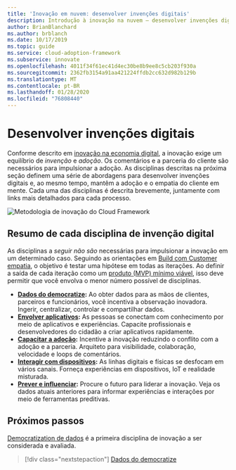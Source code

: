 ```yaml
---
title: 'Inovação em nuvem: desenvolver invenções digitais'
description: Introdução à inovação na nuvem – desenvolver invenções digitais
author: BrianBlanchard
ms.author: brblanch
ms.date: 10/17/2019
ms.topic: guide
ms.service: cloud-adoption-framework
ms.subservice: innovate
ms.openlocfilehash: 4011f34f61ec41d4ec30be8b9ee8c5cb203f930a
ms.sourcegitcommit: 2362fb3154a91aa421224ffdb2cc632d982b129b
ms.translationtype: MT
ms.contentlocale: pt-BR
ms.lasthandoff: 01/28/2020
ms.locfileid: "76808440"
---
```

# <a name="develop-digital-inventions"></a>Desenvolver invenções digitais

Conforme descrito em [inovação na economia digital](./index.md), a inovação exige um equilíbrio de *invenção* e *adoção*. Os comentários e a parceria do cliente são necessários para impulsionar a adoção. As disciplinas descritas na próxima seção definem uma série de abordagens para desenvolver invenções digitais e, ao mesmo tempo, mantêm a adoção e o empatia do cliente em mente. Cada uma das disciplinas é descrita brevemente, juntamente com links mais detalhados para cada processo.

![Metodologia de inovação do Cloud Framework](../../_images/innovate/innovate-methodology.png)

## <a name="summary-of-each-discipline-of-digital-invention"></a>Resumo de cada disciplina de invenção digital

As disciplinas a *seguir não são* necessárias para impulsionar a inovação em um determinado caso. Seguindo as orientações em [Build com Customer empatia](./build.md), o objetivo é testar uma hipótese em todas as iterações. Ao definir a saída de cada iteração como um [produto (MVP) mínimo viável](https://docs.microsoft.com/azure/cloud-adoption-framework/govern/policy-compliance#minimum-viable-product-mvp-for-policy), isso deve permitir que você envolva o menor número possível de disciplinas.

- **[Dados do democratize](./data.md):** Ao obter dados para as mãos de clientes, parceiros e funcionários, você incentiva a observação inovadora. Ingerir, centralizar, controlar e compartilhar dados.
- **[Envolver aplicativos](./apps.md):** As pessoas se conectam com conhecimento por meio de aplicativos e experiências. Capacite profissionais e desenvolvedores do cidadão a criar aplicativos rapidamente.
- **[Capacitar a adoção](./ci-cd.md):** Incentive a inovação reduzindo o conflito com a adoção e a parceria. Arquiteto para visibilidade, colaboração, velocidade e loops de comentários.
- **[Interagir com dispositivos](./devices.md):** As linhas digitais e físicas se desfocam em vários canais. Forneça experiências em dispositivos, IoT e realidade misturada.
- **[Prever e influenciar](./predict.md):** Procure o futuro para liderar a inovação. Veja os dados atuais anteriores para informar experiências e interações por meio de ferramentas preditivas.

## <a name="next-steps"></a>Próximos passos

[Democratization de dados](./data.md) é a primeira disciplina de inovação a ser considerada e avaliada.

> [!div class="nextstepaction"]
> [Dados do democratize](./data.md)
